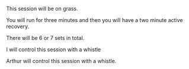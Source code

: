 This session will be on grass.

You will run for three minutes and then you will have a two minute active recovery.
 
There will be 6 or 7 sets in total.
 
I will control this session with a whistle

Arthur will control this session with a whistle.
